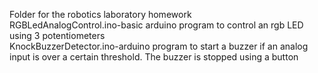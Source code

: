 Folder for the robotics laboratory homework  
RGBLedAnalogControl.ino-basic arduino program to control an rgb LED using 3 potentiometers  
KnockBuzzerDetector.ino-arduino program to start a buzzer if an analog input is over a certain threshold.   The buzzer is stopped using a button
